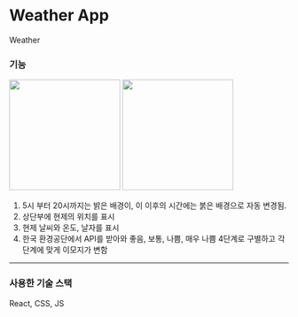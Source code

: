 # **Weather App**
Weather

### **기능**
<img src="https://user-images.githubusercontent.com/85971333/161909313-ed49835e-c534-4d1e-8200-4583b28918f6.jpg" width="200">
<img src="https://user-images.githubusercontent.com/85971333/161909318-0c8e4318-040f-41ef-be9e-fa58263cbb51.png" width="200">

1. 5시 부터 20시까지는 밝은 배경이, 이 이후의 시간에는 붉은 배경으로 자동 변경됨.
2. 상단부에 현제의 위치를 표시
3. 현제 날씨와 온도, 날자를 표시
4. 한국 환경공단에서 API를 받아와 좋음, 보통, 나쁨, 매우 나쁨 4단계로 구별하고 각 단계에 맞게 이모지가 변함

---

### **사용한 기술 스택**
React, CSS, JS
